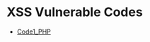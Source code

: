# XSS Vulnerable Codes

- [Code1_PHP](https://github.com/Git-K3rnel/Vulnerable_Code_Snippets/blob/main/XSS/Code1_PHP.md)
